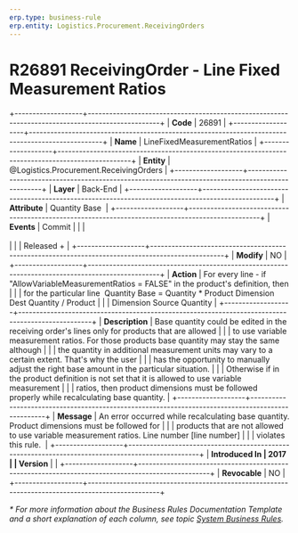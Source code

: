 ```yaml
---
erp.type: business-rule
erp.entity: Logistics.Procurement.ReceivingOrders
---
```


# R26891 ReceivingOrder - Line Fixed Measurement Ratios
+-------------------+--------------------------------------------------------------------------------------------------+
| **Code**          | 26891                                                                                            |
+-------------------+--------------------------------------------------------------------------------------------------+
| **Name**          | LineFixedMeasurementRatios                                                                       |
+-------------------+--------------------------------------------------------------------------------------------------+
| **Entity**        | @Logistics.Procurement.ReceivingOrders                                                           |
+-------------------+--------------------------------------------------------------------------------------------------+
| **Layer**         | Back-End                                                                                         |
+-------------------+--------------------------------------------------------------------------------------------------+
| **Attribute**     | Quantity Base                                                                                    |
+-------------------+--------------------------------------------------------------------------------------------------+
| **Events**        | Commit                                                                                           |
|                   | <br/><br/>                                                                                       |
|                   | Released +                                                                                       |
+-------------------+--------------------------------------------------------------------------------------------------+
| **Modify**        | NO                                                                                               |
+-------------------+--------------------------------------------------------------------------------------------------+
| **Action**        | For every line - if \"AllowVariableMeasurementRatios = FALSE\" in the product's definition, then |
|                   | for the particular line  Quantity Base = Quantity \* Product Dimension Dest Quantity / Product   |
|                   | Dimension Source Quantity                                                                        |
+-------------------+--------------------------------------------------------------------------------------------------+
| **Description**   | Base quantity could be edited in the receiving order\'s lines only for products that are allowed |
|                   | to use variable measurement ratios. For those products base quantity may stay the same although  |
|                   | the quantity in additional measurement units may vary to a certain extent. That's why the user   |
|                   | has the opportunity to manually adjust the right base amount in the particular situation.        |
|                   | Otherwise if in the product definition is not set that it is allowed to use variable measurement |
|                   | ratios, then product dimensions must be followed properly while recalculating base quantity.     |
+-------------------+--------------------------------------------------------------------------------------------------+
| **Message**       | An error occurred while recalculating base quantity. Product dimensions must be followed for     |
|                   | products that are not allowed to use variable measurement ratios. Line number \[line number\]    |
|                   | violates this rule.                                                                              |
+-------------------+--------------------------------------------------------------------------------------------------+
| **Introduced In   | 2017                                                                                             |
| Version**         |                                                                                                  |
+-------------------+--------------------------------------------------------------------------------------------------+
| **Revocable**     | NO                                                                                               |
+-------------------+--------------------------------------------------------------------------------------------------+

*\* For more information about the Business Rules Documentation Template and a short explanation of each column, see
topic [System Business Rules](../templates/template-description-system-business-rules.md).*
